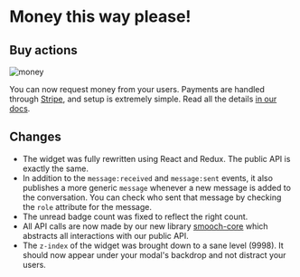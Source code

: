 # Money this way please!

## Buy actions

![money](https://media0.giphy.com/media/8LDwLDu12y6Fa/200_s.gif)

You can now request money from your users. Payments are handled through [Stripe](https://stripe.com/), and setup is extremely simple. Read all the details [in our docs](http://docs.smooch.io/javascript/#stripe).


## Changes
- The widget was fully rewritten using React and Redux. The public API is exactly the same.
- In addition to the `message:received` and `message:sent` events, it also publishes a more generic `message` whenever a new message is added to the conversation. You can check who sent that message by checking the `role` attribute for the message.
- The unread badge count was fixed to reflect the right count.
- All API calls are now made by our new library [smooch-core](https://www.npmjs.com/package/smooch-core) which abstracts all interactions with our public API.
- The `z-index` of the widget was brought down to a sane level (9998). It should now appear under your modal's backdrop and not distract your users.
